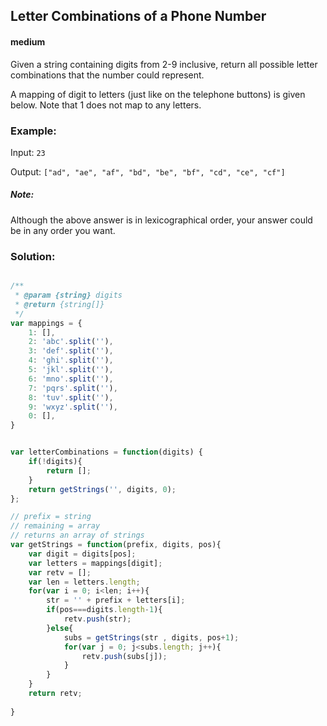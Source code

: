 ## Letter Combinations of a Phone Number
#### medium

Given a string containing digits from 2-9 inclusive, return all possible letter combinations that the number could represent.

A mapping of digit to letters (just like on the telephone buttons) is given below. Note that 1 does not map to any letters.

### Example:

Input: `23`

Output: `["ad", "ae", "af", "bd", "be", "bf", "cd", "ce", "cf"]`

##### Note:

Although the above answer is in lexicographical order, your answer could be in any order you want.

### Solution:
```javascript

/**
 * @param {string} digits
 * @return {string[]}
 */
var mappings = {
    1: [],
    2: 'abc'.split(''),
    3: 'def'.split(''),
    4: 'ghi'.split(''),
    5: 'jkl'.split(''),
    6: 'mno'.split(''),
    7: 'pqrs'.split(''),
    8: 'tuv'.split(''),
    9: 'wxyz'.split(''),
    0: [],
}


var letterCombinations = function(digits) {
    if(!digits){
        return [];
    }
    return getStrings('', digits, 0);
};

// prefix = string
// remaining = array
// returns an array of strings
var getStrings = function(prefix, digits, pos){
    var digit = digits[pos];
    var letters = mappings[digit];
    var retv = [];
    var len = letters.length;
    for(var i = 0; i<len; i++){
        str = '' + prefix + letters[i];
        if(pos===digits.length-1){  
            retv.push(str);
        }else{
            subs = getStrings(str , digits, pos+1);
            for(var j = 0; j<subs.length; j++){
                retv.push(subs[j]);
            }
        }
    }
    return retv;
    
}
```
